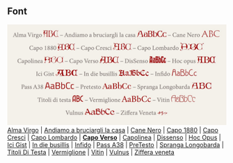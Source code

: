 ## Font
![](font_vari.jpg)
<a href="https://github.com/m-casanova/AlmaVirgo">Alma Virgo</a>
| <a href="https://github.com/m-casanova/AndiamoABruciargliLaCasa">Andiamo a bruciargli la casa</a>
| <a href="https://github.com/m-casanova/CaneNero">Cane Nero</a>
| <a href="https://github.com/m-casanova/Capo1880">Capo 1880</a>
| <a href="https://github.com/m-casanova/CapoCresci">Capo Cresci</a>
| <a href="https://github.com/m-casanova/CapoLombardo">Capo Lombardo</a>
| __<a href="https://github.com/m-casanova/Capolinea">Capo Verso</a>__
| <a href="https://github.com/m-casanova/Capolinea">Capolinea</a>
| <a href="https://github.com/m-casanova/DisSenso">Dissenso</a>
| <a href="https://github.com/m-casanova/HocOpus">Hoc Opus</a>
| <a href="https://github.com/m-casanova/IciGist">Ici Gist</a>
| <a href="https://github.com/m-casanova/In-die-busillis">In die busillis</a>
| <a href="https://github.com/m-casanova/Infido">Infido</a>
| <a href="https://github.com/m-casanova/Pass-A38">Pass A38</a>
| <a href="https://github.com/m-casanova/PreTesto">PreTesto</a>
| <a href="https://github.com/m-casanova/SprangaLongobarda">Spranga Longobarda</a>
| <a href="https://github.com/m-casanova/titoliDiTesta">Titoli Di Testa</a>
| <a href="https://github.com/m-casanova/Vermiglione">Vermiglione</a>
| <a href="https://github.com/m-casanova/Vitin">Vitin</a>
| <a href="https://github.com/m-casanova/Vulnus">Vulnus</a>
| <a href="https://github.com/m-casanova/Ziffera-veneta">Ziffera veneta</a>
